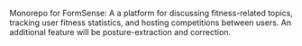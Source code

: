 Monorepo for FormSense: A a platform for discussing fitness-related topics, tracking user fitness statistics, and hosting competitions between users. An additional feature will be posture-extraction and correction.

